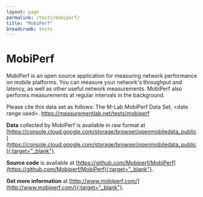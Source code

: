 ```yaml
---
layout: page
permalink: /tests/mobiperf/
title: "MobiPerf"
breadcrumb: tests
---
```


# MobiPerf

MobiPerf is an open source application for measuring network performance on mobile platforms. You can measure your network's throughput and latency, as well as other useful network measurements. MobiPerf also performs measurements at regular intervals in the background.

Please cite this data set as follows: The M-Lab MobiPerf Data Set, &lt;date range used&gt;. https://measurementlab.net/tests/mobiperf

**Data** collected by MobiPerf is available in raw format at [https://console.cloud.google.com/storage/browser/openmobiledata_public](https://console.cloud.google.com/storage/browser/openmobiledata_public){:target="_blank"}.

**Source code** is available at [https://github.com/Mobiperf/MobiPerf](https://github.com/Mobiperf/MobiPerf){:target="_blank"}.

**Get more information** at [http://www.mobiperf.com/](http://www.mobiperf.com/){:target="_blank"}.